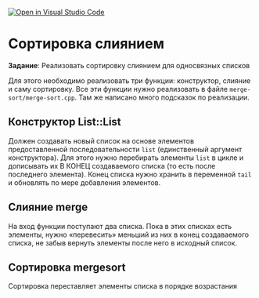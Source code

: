 [![Open in Visual Studio Code](https://classroom.github.com/assets/open-in-vscode-f059dc9a6f8d3a56e377f745f24479a46679e63a5d9fe6f495e02850cd0d8118.svg)](https://classroom.github.com/online_ide?assignment_repo_id=7499163&assignment_repo_type=AssignmentRepo)
# Сортировка слиянием
**Задание**: Реализовать сортировку слиянием для односвязных списков

Для этого необходимо реализовать три функции: конструктор, слияние и саму сортировку. Все эти функции нужно реализовать в файле `merge-sort/merge-sort.cpp`. Там же написано много подсказок по реализации.

## Конструктор List::List
Должен создавать новый список на основе элементов предоставленной последовательности `list` (единственный аргумент конструктора). Для этого нужно перебирать элементы `list` в цикле и дописывать их В КОНЕЦ создаваемого списка (то есть после последнего элемента). Конец списка нужно хранить в переменной `tail` и обновлять по мере добавления элементов.

## Слияние merge
На вход функции поступают два списка. Пока в этих списках есть элементы, нужно «перевесить» меньший из них в конец создаваемого списка, не забыв вернуть элементы после него в исходный список.

## Сортировка mergesort
Сортировка переставляет элементы списка в порядке возрастания
